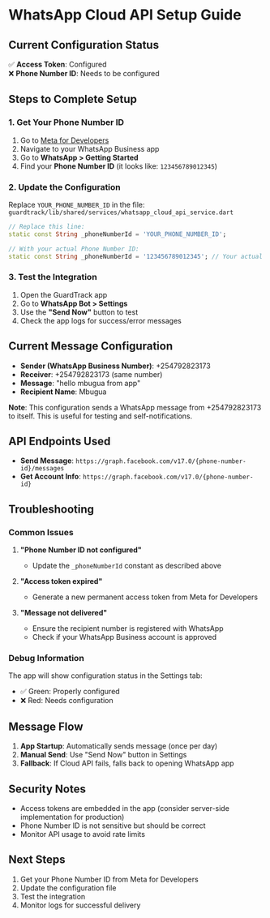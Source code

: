# WhatsApp Cloud API Setup Guide

## Current Configuration Status

✅ **Access Token**: Configured  
❌ **Phone Number ID**: Needs to be configured  

## Steps to Complete Setup

### 1. Get Your Phone Number ID

1. Go to [Meta for Developers](https://developers.facebook.com/)
2. Navigate to your WhatsApp Business app
3. Go to **WhatsApp > Getting Started**
4. Find your **Phone Number ID** (it looks like: `123456789012345`)

### 2. Update the Configuration

Replace `YOUR_PHONE_NUMBER_ID` in the file:
`guardtrack/lib/shared/services/whatsapp_cloud_api_service.dart`

```dart
// Replace this line:
static const String _phoneNumberId = 'YOUR_PHONE_NUMBER_ID';

// With your actual Phone Number ID:
static const String _phoneNumberId = '123456789012345'; // Your actual ID
```

### 3. Test the Integration

1. Open the GuardTrack app
2. Go to **WhatsApp Bot > Settings**
3. Use the **"Send Now"** button to test
4. Check the app logs for success/error messages

## Current Message Configuration

- **Sender (WhatsApp Business Number)**: +254792823173
- **Receiver**: +254792823173 (same number)
- **Message**: "hello mbugua from app"
- **Recipient Name**: Mbugua

**Note**: This configuration sends a WhatsApp message from +254792823173 to itself. This is useful for testing and self-notifications.

## API Endpoints Used

- **Send Message**: `https://graph.facebook.com/v17.0/{phone-number-id}/messages`
- **Get Account Info**: `https://graph.facebook.com/v17.0/{phone-number-id}`

## Troubleshooting

### Common Issues

1. **"Phone Number ID not configured"**
   - Update the `_phoneNumberId` constant as described above

2. **"Access token expired"**
   - Generate a new permanent access token from Meta for Developers

3. **"Message not delivered"**
   - Ensure the recipient number is registered with WhatsApp
   - Check if your WhatsApp Business account is approved

### Debug Information

The app will show configuration status in the Settings tab:
- ✅ Green: Properly configured
- ❌ Red: Needs configuration

## Message Flow

1. **App Startup**: Automatically sends message (once per day)
2. **Manual Send**: Use "Send Now" button in Settings
3. **Fallback**: If Cloud API fails, falls back to opening WhatsApp app

## Security Notes

- Access tokens are embedded in the app (consider server-side implementation for production)
- Phone Number ID is not sensitive but should be correct
- Monitor API usage to avoid rate limits

## Next Steps

1. Get your Phone Number ID from Meta for Developers
2. Update the configuration file
3. Test the integration
4. Monitor logs for successful delivery
